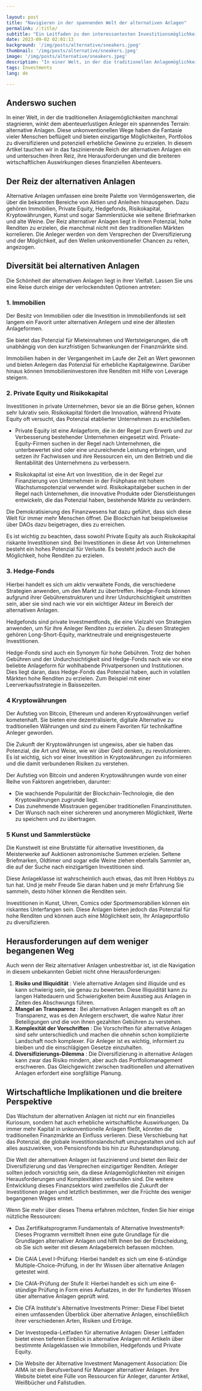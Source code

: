 ```yaml
---

layout: post 
title: "Navigieren in der spannenden Welt der alternativen Anlagen"
permalink: /:title/ 
subtitle: "Ein Leitfaden zu den interessantesten Investitionsmöglichkeiten"
date: 2023-09-02 02:01:13 
background: '/img/posts/alternative/sneakers.jpeg'
thumbnail: '/img/posts/alternative/sneakers.jpeg'
image: '/img/posts/alternative/sneakers.jpeg'
description: "In einer Welt, in der die traditionellen Anlagemöglichkeiten manchmal stagnieren, winkt dem abenteuerlustigen Anleger ein spannendes Terrain: alternative Anlagen."
tags: Investments
lang: de

---
```



## Anderswo suchen

In einer Welt, in der die traditionellen Anlagemöglichkeiten manchmal stagnieren, winkt dem abenteuerlustigen Anleger ein spannendes Terrain: alternative Anlagen. Diese unkonventionellen Wege haben die Fantasie vieler Menschen beflügelt und bieten einzigartige Möglichkeiten, Portfolios zu diversifizieren und potenziell erhebliche Gewinne zu erzielen. In diesem Artikel tauchen wir in das faszinierende Reich der alternativen Anlagen ein und untersuchen ihren Reiz, ihre Herausforderungen und die breiteren wirtschaftlichen Auswirkungen dieses finanziellen Abenteuers.

## Der Reiz der alternativen Anlagen

Alternative Anlagen umfassen eine breite Palette von Vermögenswerten, die über die bekannten Bereiche von Aktien und Anleihen hinausgehen. Dazu gehören Immobilien, Private Equity, Hedgefonds, Risikokapital, Kryptowährungen, Kunst und sogar Sammlerstücke wie seltene Briefmarken und alte Weine. Der Reiz alternativer Anlagen liegt in ihrem Potenzial, hohe Renditen zu erzielen, die manchmal nicht mit den traditionellen Märkten korrelieren. Die Anleger werden von dem Versprechen der Diversifizierung und der Möglichkeit, auf den Wellen unkonventioneller Chancen zu reiten, angezogen.

## Diversität bei alternativen Anlagen

Die Schönheit der alternativen Anlagen liegt in ihrer Vielfalt. Lassen Sie uns eine Reise durch einige der verlockendsten Optionen antreten:

### 1. Immobilien

Der Besitz von Immobilien oder die Investition in Immobilienfonds ist seit langem ein Favorit unter alternativen Anlegern und eine der ältesten Anlageformen.

Sie bietet das Potenzial für Mieteinnahmen und Wertsteigerungen, die oft unabhängig von den kurzfristigen Schwankungen der Finanzmärkte sind.

Immobilien haben in der Vergangenheit im Laufe der Zeit an Wert gewonnen und bieten Anlegern das Potenzial für erhebliche Kapitalgewinne. Darüber hinaus können Immobilieninvestoren ihre Renditen mit Hilfe von Leverage steigern.

### 2. Private Equity und Risikokapital

Investitionen in private Unternehmen, bevor sie an die Börse gehen, können sehr lukrativ sein. Risikokapital fördert die Innovation, während Private Equity oft versucht, das Potenzial etablierter Unternehmen zu erschließen.

- Private Equity ist eine Anlageform, die in der Regel zum Erwerb und zur Verbesserung bestehender Unternehmen eingesetzt wird. Private-Equity-Firmen suchen in der Regel nach Unternehmen, die unterbewertet sind oder eine unzureichende Leistung erbringen, und setzen ihr Fachwissen und ihre Ressourcen ein, um den Betrieb und die Rentabilität des Unternehmens zu verbessern.

- Risikokapital ist eine Art von Investition, die in der Regel zur Finanzierung von Unternehmen in der Frühphase mit hohem Wachstumspotenzial verwendet wird. Risikokapitalgeber suchen in der Regel nach Unternehmen, die innovative Produkte oder Dienstleistungen entwickeln, die das Potenzial haben, bestehende Märkte zu verändern.

Die Demokratisierung des Finanzwesens hat dazu geführt, dass sich diese Welt für immer mehr Menschen öffnet. Die Blockchain hat beispielsweise über DAOs dazu beigetragen, dies zu erreichen.

Es ist wichtig zu beachten, dass sowohl Private Equity als auch Risikokapital riskante Investitionen sind. Bei Investitionen in diese Art von Unternehmen besteht ein hohes Potenzial für Verluste. Es besteht jedoch auch die Möglichkeit, hohe Renditen zu erzielen.

### 3. Hedge-Fonds

Hierbei handelt es sich um aktiv verwaltete Fonds, die verschiedene Strategien anwenden, um den Markt zu übertreffen. Hedge-Fonds können aufgrund ihrer Gebührenstrukturen und ihrer Undurchsichtigkeit umstritten sein, aber sie sind nach wie vor ein wichtiger Akteur im Bereich der alternativen Anlagen.

Hedgefonds sind private Investmentfonds, die eine Vielzahl von Strategien anwenden, um für ihre Anleger Renditen zu erzielen. Zu diesen Strategien gehören Long-Short-Equity, marktneutrale und ereignisgesteuerte Investitionen.

Hedge-Fonds sind auch ein Synonym für hohe Gebühren. Trotz der hohen Gebühren und der Undurchsichtigkeit sind Hedge-Fonds nach wie vor eine beliebte Anlageform für wohlhabende Privatpersonen und Institutionen. Dies liegt daran, dass Hedge-Fonds das Potenzial haben, auch in volatilen Märkten hohe Renditen zu erzielen. Zum Beispiel mit einer Leerverkaufsstrategie in Baissezeiten.

### 4 Kryptowährungen

Der Aufstieg von Bitcoin, Ethereum und anderen Kryptowährungen verlief kometenhaft. Sie bieten eine dezentralisierte, digitale Alternative zu traditionellen Währungen und sind zu einem Favoriten für technikaffine Anleger geworden.

Die Zukunft der Kryptowährungen ist ungewiss, aber sie haben das Potenzial, die Art und Weise, wie wir über Geld denken, zu revolutionieren. Es ist wichtig, sich vor einer Investition in Kryptowährungen zu informieren und die damit verbundenen Risiken zu verstehen.

Der Aufstieg von Bitcoin und anderen Kryptowährungen wurde von einer Reihe von Faktoren angetrieben, darunter:

- Die wachsende Popularität der Blockchain-Technologie, die den Kryptowährungen zugrunde liegt.
- Das zunehmende Misstrauen gegenüber traditionellen Finanzinstituten.
- Der Wunsch nach einer sichereren und anonymeren Möglichkeit, Werte zu speichern und zu übertragen.

### 5 Kunst und Sammlerstücke

Die Kunstwelt ist eine Brutstätte für alternative Investitionen, da Meisterwerke auf Auktionen astronomische Summen erzielen. Seltene Briefmarken, Oldtimer und sogar edle Weine ziehen ebenfalls Sammler an, die auf der Suche nach einzigartigen Investitionen sind.

Diese Anlageklasse ist wahrscheinlich auch etwas, das mit Ihren Hobbys zu tun hat. Und je mehr Freude Sie daran haben und je mehr Erfahrung Sie sammeln, desto höher können die Renditen sein.

Investitionen in Kunst, Uhren, Comics oder Sportmemorabilien können ein riskantes Unterfangen sein. Diese Anlagen bieten jedoch das Potenzial für hohe Renditen und können auch eine Möglichkeit sein, Ihr Anlageportfolio zu diversifizieren.

## Herausforderungen auf dem weniger begangenen Weg

Auch wenn der Reiz alternativer Anlagen unbestreitbar ist, ist die Navigation in diesem unbekannten Gebiet nicht ohne Herausforderungen:

1. **Risiko und Illiquidität** : Viele alternative Anlagen sind illiquide und es kann schwierig sein, sie genau zu bewerten. Diese Illiquidität kann zu langen Haltedauern und Schwierigkeiten beim Ausstieg aus Anlagen in Zeiten des Abschwungs führen.
2. **Mangel an Transparenz** : Bei alternativen Anlagen mangelt es oft an Transparenz, was es den Anlegern erschwert, die wahre Natur ihrer Beteiligungen und die von ihnen gezahlten Gebühren zu verstehen.
3. **Komplexität der Vorschriften** : Die Vorschriften für alternative Anlagen sind sehr unterschiedlich und machen die ohnehin schon komplizierte Landschaft noch komplexer. Für Anleger ist es wichtig, informiert zu bleiben und die einschlägigen Gesetze einzuhalten.
4. **Diversifizierungs-Dilemma** : Die Diversifizierung in alternative Anlagen kann zwar das Risiko mindern, aber auch das Portfoliomanagement erschweren. Das Gleichgewicht zwischen traditionellen und alternativen Anlagen erfordert eine sorgfältige Planung.

## Wirtschaftliche Implikationen und die breitere Perspektive

Das Wachstum der alternativen Anlagen ist nicht nur ein finanzielles Kuriosum, sondern hat auch erhebliche wirtschaftliche Auswirkungen. Da immer mehr Kapital in unkonventionelle Anlagen fließt, könnten die traditionellen Finanzmärkte an Einfluss verlieren. Diese Verschiebung hat das Potenzial, die globale Investitionslandschaft umzugestalten und sich auf alles auszuwirken, von Pensionsfonds bis hin zur Ruhestandsplanung.

Die Welt der alternativen Anlagen ist faszinierend und bietet den Reiz der Diversifizierung und das Versprechen einzigartiger Renditen. Anleger sollten jedoch vorsichtig sein, da diese Anlagemöglichkeiten mit einigen Herausforderungen und Komplexitäten verbunden sind. Die weitere Entwicklung dieses Finanzsektors wird zweifellos die Zukunft der Investitionen prägen und letztlich bestimmen, wer die Früchte des weniger begangenen Weges erntet.

Wenn Sie mehr über dieses Thema erfahren möchten, finden Sie hier einige nützliche Ressourcen:

- Das Zertifikatsprogramm Fundamentals of Alternative Investments®: Dieses Programm vermittelt Ihnen eine gute Grundlage für die Grundlagen alternativer Anlagen und hilft Ihnen bei der Entscheidung, ob Sie sich weiter mit diesem Anlagebereich befassen möchten.

- Die CAIA Level I-Prüfung: Hierbei handelt es sich um eine 6-stündige Multiple-Choice-Prüfung, in der Ihr Wissen über alternative Anlagen getestet wird.

- Die CAIA-Prüfung der Stufe II: Hierbei handelt es sich um eine 6-stündige Prüfung in Form eines Aufsatzes, in der Ihr fundiertes Wissen über alternative Anlagen geprüft wird.

- Die CFA Institute's Alternative Investments Primer: Diese Fibel bietet einen umfassenden Überblick über alternative Anlagen, einschließlich ihrer verschiedenen Arten, Risiken und Erträge.

- Der Investopedia-Leitfaden für alternative Anlagen: Dieser Leitfaden bietet einen tieferen Einblick in alternative Anlagen mit Artikeln über bestimmte Anlageklassen wie Immobilien, Hedgefonds und Private Equity.

- Die Website der Alternative Investment Management Association: Die AIMA ist ein Berufsverband für Manager alternativer Anlagen. Ihre Website bietet eine Fülle von Ressourcen für Anleger, darunter Artikel, Weißbücher und Fallstudien.